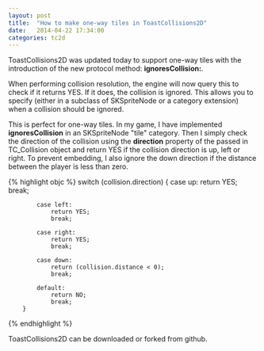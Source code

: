 ```yaml
---
layout: post
title:  "How to make one-way tiles in ToastCollisions2D"
date:   2014-04-22 17:34:00
categories: tc2d
---
```


ToastCollisions2D was updated today to support one-way tiles with the introduction of the new protocol method: **ignoresCollision:**.

When performing collision resolution, the engine will now query this to check if it returns YES. If it does, the collision is ignored. This allows you to specify (either in a subclass of SKSpriteNode or a category extension) when a collision should be ignored.

This is perfect for one-way tiles. In my game, I have implemented **ignoresCollision** in an SKSpriteNode "tile" category. Then I simply check the direction of the collision using the **direction** property of the passed in TC_Collision object and return YES if the collision direction is up, left or right. To prevent embedding, I also ignore the down direction if the distance between the player is less than zero.

{% highlight objc %}
switch (collision.direction) {
            case up:
                return YES;
                break;

            case left:
                return YES;
                break;

            case right:
                return YES;
                break;

            case down:
                return (collision.distance < 0);
                break;

            default:
                return NO;
                break;
        }
{% endhighlight %}


ToastCollisions2D can be downloaded or forked from github.
<div class="github-widget" data-repo="henryeverett/ToastCollisions2D"></div>
